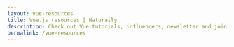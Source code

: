 ```yaml
---
layout: vue-resources
title: Vue.js resources | Naturaily
description: Check out Vue tutorials, influencers, newsletter and join the Vue community!
permalink: /vue-resources
---
```

